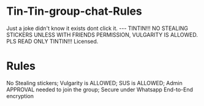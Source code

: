 # Tin-Tin-group-chat-Rules

Just a joke didn't know it exists dont click it. ---  TINTIN!!! NO STEALING STICKERS UNLESS WITH FRIENDS PERMISSION, VULGARITY IS  ALLOWED. PLS READ ONLY TINTIN!!! Licensed. 

# Rules
No Stealing stickers; Vulgarity is ALLOWED; SUS is ALLOWED; Admin APPROVAL needed to join the group; Secure under Whatsapp End-to-End encryption

